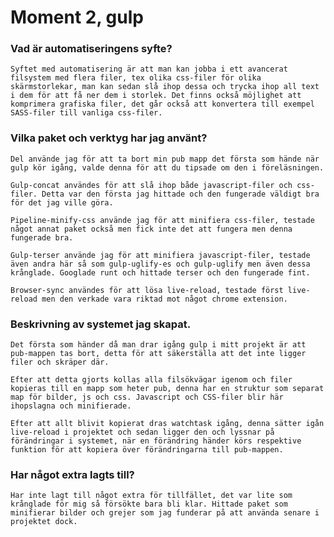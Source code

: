 # Moment 2, gulp

### Vad är automatiseringens syfte?

    Syftet med automatisering är att man kan jobba i ett avancerat filsystem med flera filer, tex olika css-filer för olika skärmstorlekar, man kan sedan slå ihop dessa och trycka ihop all text i dem för att få ner dem i storlek. Det finns också möjlighet att komprimera grafiska filer, det går också att konvertera till exempel SASS-filer till vanliga css-filer. 

### Vilka paket och verktyg har jag använt?

    Del använde jag för att ta bort min pub mapp det första som hände när gulp kör igång, valde denna för att du tipsade om den i föreläsningen. 

    Gulp-concat användes för att slå ihop både javascript-filer och css-filer. Detta var den första jag hittade och den fungerade väldigt bra för det jag ville göra.

    Pipeline-minify-css använde jag för att minifiera css-filer, testade något annat paket också men fick inte det att fungera men denna fungerade bra.

    Gulp-terser använde jag för att minifiera javascript-filer, testade även andra här så som gulp-uglify-es och gulp-uglify men även dessa krånglade. Googlade runt och hittade terser och den fungerade fint.

    Browser-sync användes för att lösa live-reload, testade först live-reload men den verkade vara riktad mot något chrome extension. 

### Beskrivning av systemet jag skapat.

    Det första som händer då man drar igång gulp i mitt projekt är att pub-mappen tas bort, detta för att säkerställa att det inte ligger filer och skräper där.

    Efter att detta gjorts kollas alla filsökvägar igenom och filer kopieras till en mapp som heter pub, denna har en struktur som separat map för bilder, js och css. Javascript och CSS-filer blir här ihopslagna och minifierade. 

    Efter att allt blivit kopierat dras watchtask igång, denna sätter igån live-reload i projektet och sedan ligger den och lyssnar på förändringar i systemet, när en förändring händer körs respektive funktion för att kopiera över förändringarna till pub-mappen.

### Har något extra lagts till?

    Har inte lagt till något extra för tillfället, det var lite som krånglade för mig så försökte bara bli klar. Hittade paket som minifierar bilder och grejer som jag funderar på att använda senare i projektet dock.


